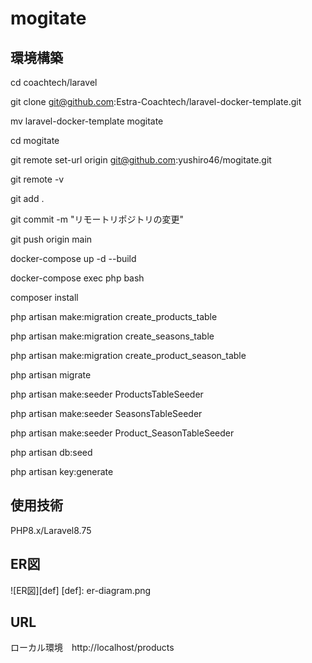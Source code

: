 # mogitate

## 環境構築
cd coachtech/laravel

git clone git@github.com:Estra-Coachtech/laravel-docker-template.git

mv laravel-docker-template mogitate

cd mogitate

git remote set-url origin git@github.com:yushiro46/mogitate.git

git remote -v

git add .

git commit -m "リモートリポジトリの変更"

git push origin main

docker-compose up -d --build

docker-compose exec php bash

composer install

php artisan make:migration create_products_table

php artisan make:migration create_seasons_table

php artisan make:migration create_product_season_table


php artisan migrate

php artisan make:seeder ProductsTableSeeder

php artisan make:seeder SeasonsTableSeeder

php artisan make:seeder Product_SeasonTableSeeder

php artisan db:seed

php artisan key:generate

## 使用技術
PHP8.x/Laravel8.75

## ER図
![ER図][def]
[def]: er-diagram.png

## URL
ローカル環境　http://localhost/products

